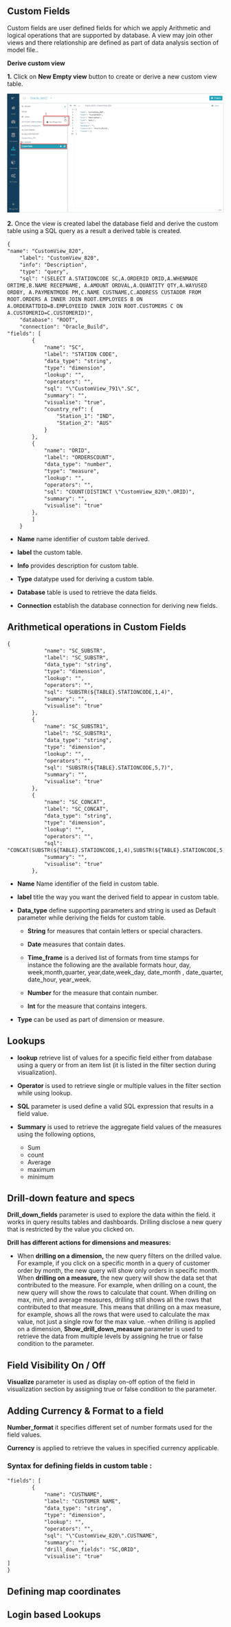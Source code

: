 ## Custom Fields

Custom fields are user defined fields for which we apply Arithmetic  and logical operations that are supported by database.
A view may join other views and there relationship are defined as part of data analysis section of model file..

**Derive custom view**

**1.** Click on **New Empty view** button to create or derive a new custom view table.

![enter image description here](https://raw.githubusercontent.com/sv18042016/fp1/3b50165c4cf02e474b87d097aa2f8b0897fae1ae/images/custom_table.png)
   
**2.** Once the view is created label the database field and derive the custom table using a SQL query as a result a derived table is created.

``` 
{
"name": "CustomView_820",
	"label": "CustomView_820",
	"info": "Description",
	"type": "query",
	"sql": "(SELECT A.STATIONCODE SC,A.ORDERID ORID,A.WHENMADE ORTIME,B.NAME RECEPNAME, A.AMOUNT ORDVAL,A.QUANTITY QTY,A.WAYUSED ORDBY, A.PAYMENTMODE PM,C.NAME CUSTNAME,C.ADDRESS CUSTADDR FROM ROOT.ORDERS A INNER JOIN ROOT.EMPLOYEES B ON A.ORDERATTDID=B.EMPLOYEEID INNER JOIN ROOT.CUSTOMERS C ON A.CUSTOMERID=C.CUSTOMERID)",
	"database": "ROOT",
	"connection": "Oracle_Build",
"fields": [
		{
			"name": "SC",
			"label": "STATION CODE",
			"data_type": "string",
			"type": "dimension",
			"lookup": "",
			"operators": "",
			"sql": "\"CustomView_791\".SC",
			"summary": "",
			"visualise": "true",
			"country_ref": {
				"Station_1": "IND",
				"Station_2": "AUS"
			}
		},
		{
			"name": "ORID",
			"label": "ORDERSCOUNT",
			"data_type": "number",
			"type": "measure",
			"lookup": "",
			"operators": "",
			"sql": "COUNT(DISTINCT \"CustomView_820\".ORID)",
			"summary": "",
			"visualise": "true"
		},
		]
	}
```
- **Name** name identifier of custom table derived.

- **label** the custom table.

- **Info** provides description for custom table.

- **Type** datatype used for deriving a custom table.

- **Database** table is used to retrieve the data fields.

- **Connection** establish the database connection for deriving new fields.


##  Arithmetical operations in Custom Fields

```
{
			"name": "SC_SUBSTR",
			"label": "SC_SUBSTR",
			"data_type": "string",
			"type": "dimension",
			"lookup": "",
			"operators": "",
			"sql": "SUBSTR(${TABLE}.STATIONCODE,1,4)",
			"summary": "",
			"visualise": "true"
		},
		{
			"name": "SC_SUBSTR1",
			"label": "SC_SUBSTR1",
			"data_type": "string",
			"type": "dimension",
			"lookup": "",
			"operators": "",
			"sql": "SUBSTR(${TABLE}.STATIONCODE,5,7)",
			"summary": "",
			"visualise": "true"
		},
		{
			"name": "SC_CONCAT",
			"label": "SC_CONCAT",
			"data_type": "string",
			"type": "dimension",
			"lookup": "",
			"operators": "",
			"sql": "CONCAT(SUBSTR(${TABLE}.STATIONCODE,1,4),SUBSTR(${TABLE}.STATIONCODE,5,7))",
			"summary": "",
			"visualise": "true"
		},
```	

- **Name** Name identifier  of the field in custom table.

- **label** title the way you want the derived field to appear in custom table.

- **Data_type** define supporting parameters and string is used as  Default parameter while deriving the fields for custom table.
    - **String** for measures that contain letters or special characters.
   
  - **Date** measures that contain dates.
  
  - **Time_frame** is a derived list of formats from time stamps for instance the following are the available formats hour, day, week,month,quarter, year,date,week_day, date_month , date_quarter, date_hour, year_week.
 
  - **Number** for the measure that contain number.
 
  - **Int** for the measure that contains integers.
  
 - **Type** can be used as part of dimension or measure.

## Lookups

- **lookup** retrieve list of values for a specific field either from database using a query or from an item list (it is listed in the filter section during visualization).

- **Operator** is used to retrieve single or multiple values in the filter section while using lookup.

 - **SQL** parameter is used define a valid SQL expression that results in a field value.

 - **Summary** is used to retrieve the aggregate field values of the measures using the following options,
   - Sum 
   - count
   - Average 
   - maximum
   -  minimum

## Drill-down feature and specs

**Drill_down_fields** parameter is used to explore the data within the field. it works in query results tables and dashboards. Drilling disclose a new query that is restricted by the value you clicked on.

**Drill has different actions for dimensions and measures:**

- When **drilling on a dimension,** the new query filters on the drilled value. For example, if you click on a specific month in a query of customer order by month, the new query will show only orders in specific month.
When **drilling on a measure,** the new query will show the data set that contributed to the measure. For example, when drilling on a count, the new query will show the rows to calculate that count. When drilling on max, min, and average measures, drilling still shows all the rows that contributed to that measure. This means that drilling on a max measure, for example, shows all the rows that were used to calculate the max value, not just a single row for the max value.
 -when drilling is applied on a dimension, 
 **Show_drill_down_measure** parameter is used to retrieve the data from multiple levels by assigning he true or false condition to the parameter.

## Field Visibility On / Off

**Visualize** parameter is used as display on-off option of the field in visualization section by assigning true or false condition to the parameter.

## Adding Currency & Format to a field

 **Number_format** it specifies different set of number formats used for the field values.

**Currency** is applied to retrieve the values in specified currency applicable.
 
### Syntax for defining fields in custom table :
```
"fields": [
		{
			"name": "CUSTNAME",
			"label": "CUSTOMER NAME",
			"data_type": "string",
			"type": "dimension",
			"lookup": "",
			"operators": "",
			"sql": "\"CustomView_820\".CUSTNAME",
			"summary": "",
			"drill_down_fields": "SC,ORID",
			"visualise": "true"
]
}
```    

## Defining map coordinates

## Login based Lookups

<!--stackedit_data:
eyJoaXN0b3J5IjpbLTQ2NDA0ODQ0NF19
-->